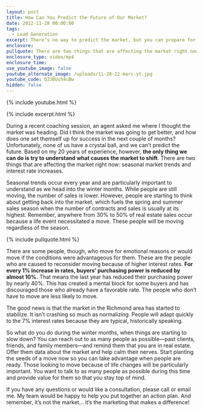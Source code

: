 ```yaml
---
layout: post
title: How Can You Predict the Future of Our Market?
date: 2022-11-28 00:00:00
tags:
  - Lead Generation
excerpt: There’s no way to predict the market, but you can prepare for it.
enclosure:
pullquote: There are two things that are affecting the market right now.
enclosure_type: video/mp4
enclosure_time:
use_youtube_image: false
youtube_alternate_image: /uploads/11-28-22-marc-yt.jpg
youtube_code: QJ3BUsh4cBw
hidden: false
---
```

{% include youtube.html %}

{% include excerpt.html %}

During a recent coaching session, an agent asked me where I thought the market was heading. Did I think the market was going to get better, and how does one set themself up for success in the next couple of months? Unfortunately, none of us have a crystal ball, and we can’t predict the future. Based on my 20 years of experience, however, **the only thing we can do is try to understand what causes the market to shift**. There are two things that are affecting the market right now: seasonal market trends and interest rate increases.

Seasonal trends occur every year and are particularly important to understand as we head into the winter months. While people are still moving, the number of sales is lower. However, people are starting to think about getting back into the market, which fuels the spring and summer sales season when the number of contracts and sales is usually at its highest. Remember, anywhere from 30% to 50% of real estate sales occur because a life event necessitated a move. These people will be moving regardless of the season.

{% include pullquote.html %}

There are some people, though, who move for emotional reasons or would move if the conditions were advantageous for them. These are the people who are caused to reconsider moving because of higher interest rates. **For every 1% increase in rates, buyers’ purchasing power is reduced by almost 10%.** That means the last year has reduced their purchasing power by nearly 40%. This has created a mental block for some buyers and has discouraged those who already have a favorable rate. The people who don’t have to move are less likely to move.&nbsp;

The good news is that the market in the Richmond area has started to stabilize. It isn’t crashing so much as normalizing. People will adapt quickly to the 7% interest rates because they are typical, historically speaking.&nbsp;

So what do you do during the winter months, when things are starting to slow down? You can reach out to as many people as possible—past clients, friends, and family members—and remind them that you are in real estate. Offer them data about the market and help calm their nerves. Start planting the seeds of a move now so you can take advantage when people are ready. Those looking to move because of life changes will be particularly important. You want to talk to as many people as possible during this time and provide value for them so that you stay top of mind.&nbsp;

If you have any questions or would like a consultation, please call or email me. My team would be happy to help you put together an action plan. And remember, it’s not the market… it’s the marketing that makes a difference\!